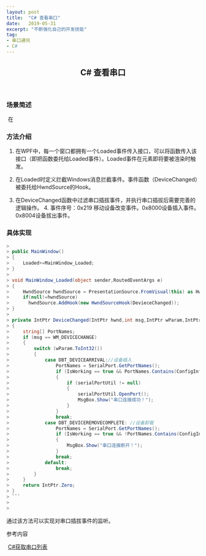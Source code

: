 ```yaml
---
layout: post
title:  "C# 查看串口"
date:   2019-05-31
excerpt: "不断强化自己的开发技能"
tag:
- 串口通讯
- C#
---
```




<center><H2><b> C# 查看串口 </b></H2></center><br>

### 场景简述

​		在

### 方法介绍

1. 在WPF中，每一个窗口都拥有一个Loaded事件传入接口，可以将函数传入该接口（即把函数委托给Loaded事件）。Loaded事件在元素即将要被渲染时触发。

2. 在Loaded时定义拦截Windows消息拦截事件。事件函数（DeviceChanged）被委托给HwndSource的Hook。

3. 在DeviceChanged函数中过滤串口插拔事件，并执行串口插拔后需要完善的逻辑操作。
   4. 事件序号：0x219 移动设备改变事件。0x8000设备插入事件。0x8004设备拔出事件。

### 具体实现

```c#
> 
> public MainWindow()
> {
>     Loaded+=MainWindow_Loaded;
> }
> 
> void MainWindow_Loaded(object sender,RoutedEventArgs e)
> {
>     HwndSource hwndSource = PresentationSource.FromVisual(this) as HwndSource;
>     if(null!=hwndSource)
>     	hwndSource.AddHook(new HwndSourceHook(DevieceChanged));
> }
> 
> private IntPtr DeviceChanged(IntPtr hwnd,int msg,IntPtr wParam,IntPtr lParam,ref bool handled)
> {
>     string[] PortNames;
>     if (msg == WM_DEVICECHANGE)
>     {
>         switch (wParam.ToInt32())
>         {
>             case DBT_DEVICEARRIVAL://设备插入  
>                 PortNames = SerialPort.GetPortNames();
>                 if (IsWorking == true && PortNames.Contains(ConfigInfo.Port))
>                 {
>                     if (serialPortUtil != null)
>                     {
>                         serialPortUtil.OpenPort();
>                         MsgBox.Show("串口连接成功！");
>                     }
>                 }
>                 break;
>             case DBT_DEVICEREMOVECOMPLETE: //设备卸载
>                 PortNames = SerialPort.GetPortNames();  
>                 if (IsWorking == true && !PortNames.Contains(ConfigInfo.Port))
>                 {
>                     MsgBox.Show("串口连接断开！");
>                 }
>                 break;
>             default:
>                 break;
>         }
>     }
>     return IntPtr.Zero; 
> }
> ```
>
> 
```

通过该方法可以实现对串口插拔事件的监听。







参考内容

​		[C#获取串口列表](https://www.cnblogs.com/xj2015/p/6100406.html)

